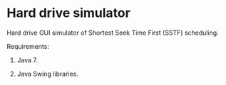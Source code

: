 Hard drive simulator
====================

Hard drive GUI simulator of Shortest Seek Time First (SSTF) scheduling.

Requirements:

1) Java 7.

2) Java Swing libraries.

